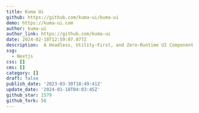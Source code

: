```yaml
---
title: Kuma Ui
github: https://github.com/kuma-ui/kuma-ui
demo: https://kuma-ui.com
author: kuma-ui
author_link: https://github.com/kuma-ui
date: 2024-02-18T12:59:07.877Z
description: ‍ A Headless, Utility-First, and Zero-Runtime UI Component Library
ssg:
  - Nextjs
css: []
cms: []
category: []
draft: false
publish_date: '2023-03-30T18:49:41Z'
update_date: '2024-01-18T04:03:45Z'
github_star: 1579
github_fork: 56
---
```

